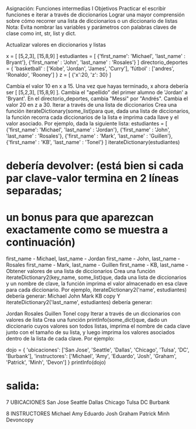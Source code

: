 Asignación: Funciones intermedias I
Objetivos
Practicar el escribir funciones e iterar a través de diccionarios
Lograr una mayor comprensión sobre cómo recorrer una lista de diccionarios o un diccionario de listas
Nota: Evita nombrar las variables y parámetros con palabras claves de clase como int, str, list y dict.

Actualizar valores en diccionarios y listas

x = [ [5,2,3], [15,8,9] ] 
estudiantes = [
     {'first_name':  'Michael', 'last_name' : Bryant'},
     {'first_name' : 'John', 'last_name' : 'Rosales'}
]
directorio_deportes = {
    'basketball' : ['Kobe', 'Jordan', 'James', 'Curry'],
    'fútbol' : ['andres', 'Ronaldo', 'Rooney']
}
z = [ {'x':20, 'z': 30} ]




Cambia el valor 10 en x a 15. Una vez que hayas terminado, x ahora debería ser [ [5,2,3], [15,8,9] ].
Cambia el "apellido” del primer alumno de 'Jordan' a 'Bryant'.
En el directorio_deportes, cambia "Messi" por "Andrés".
Cambia el valor 20 en z a 30.
Iterar a través de una lista de diccionarios
Crea una función iterateDictionary(some_list)para que, dada una lista de diccionarios, la función recorra cada diccionarios de la lista e imprima cada llave y el valor asociado. Por ejemplo, dada la siguiente lista:
estudiantes = [
         {'first_name':  'Michael', 'last_name' : 'Jordan'},
         {'first_name' : 'John', 'last_name' : 'Rosales'},
         {'first_name' : 'Mark', 'last_name' : 'Guillen'},
         {'first_name' : 'KB', 'last_name' : 'Tonel'}
    ]
iterateDictionary(estudiantes) 
# debería devolver: (está bien si cada par clave-valor termina en 2 líneas separadas;
# un bonus para que aparezcan exactamente como se muestra a continuación)
first_name - Michael, last_name - Jordan
first_name - John, last_name - Rosales
first_name - Mark, last_name - Guillen
first_name - KB, last_name - 
Obtener valores de una lista de diccionarios
Crea una función iterateDictionary2(key_name, some_list)que, dada una lista de diccionarios y un nombre de clave, la función imprima el valor almacenado en esa clave para cada diccionario. Por ejemplo, iterateDictionary2('name', estudiantes) debería generar:
Michael
John
Mark
KB
copy
Y iterateDictionary2('last_name', estudiantes) debería generar:

Jordan
Rosales
Guillen
Tonel
copy
Iterar a través de un diccionarios con valores de lista
Crea una función printInfo(some_dict)que, dado un diccionario cuyos valores son todos listas, imprima el nombre de cada clave junto con el tamaño de su lista, y luego imprima los valores asociados dentro de la lista de cada clave. Por ejemplo:

dojo = {
   'ubicaciones': ['San Jose', 'Seattle', 'Dallas', 'Chicago', 'Tulsa', 'DC', 'Burbank'],
   'instructores': ['Michael', 'Amy', 'Eduardo', 'Josh', 'Graham', 'Patrick', 'Minh', 'Devon']
}
printInfo(dojo)


# salida:
7 UBICACIONES
San Jose
Seattle
Dallas
Chicago
Tulsa
DC
Burbank
    
8 INSTRUCTORES
Michael
Amy
Eduardo
Josh
Graham
Patrick
Minh
Devoncopy
